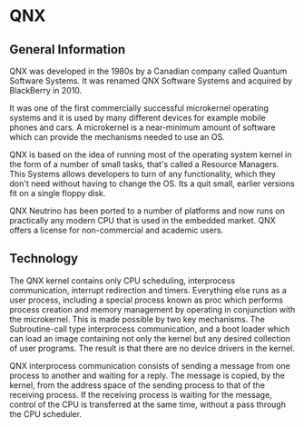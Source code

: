 # QNX

## General Information

QNX was developed in the 1980s by a Canadian company called Quantum Software Systems. It was renamed QNX Software Systems and acquired by BlackBerry in 2010.

It was one of the first commercially successful microkernel operating systems and it is used by many different devices for example mobile phones and cars.
A microkernel is a near-minimum amount of software which can provide the mechanisms needed to use an OS.

 QNX is based on the idea of running most of the operating system kernel in the form of a number of small tasks, that's called a Resource Managers. This Systems allows developers to turn of any functionality, which they don't need without having to change the OS. Its a quit small, earlier versions fit on a single floppy disk.

 QNX Neutrino has been ported to a number of platforms and now runs on practically any modern CPU that is used in the embedded market. QNX offers a license for non-commercial and academic users.

## Technology

The QNX kernel contains only CPU scheduling, interprocess communication, interrupt redirection and timers. Everything else runs as a user process, including a special process known as proc which performs process creation and memory management by operating in conjunction with the microkernel.
This is made possible by two key mechanisms. The Subroutine-call type interprocess communication, and a boot loader which can load an image containing not only the kernel but any desired collection of user programs. The result is that there are no device drivers in the kernel.

QNX interprocess communication consists of sending a message from one process to another and waiting for a reply. The message is copied, by the kernel, from the address space of the sending process to that of the receiving process. If the receiving process is waiting for the message, control of the CPU is transferred at the same time, without a pass through the CPU scheduler.
